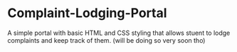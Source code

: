 # Complaint-Lodging-Portal
A simple portal with basic HTML and CSS styling that allows stuent to lodge complaints and keep track of them.
(will be doing so very soon tho)
